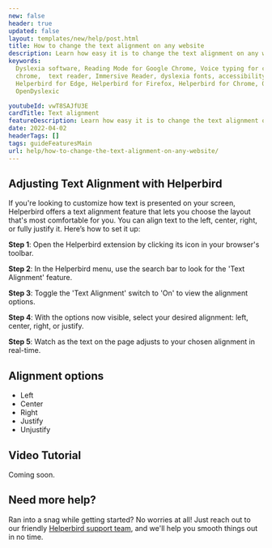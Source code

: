 ```yaml
---
new: false
header: true
updated: false
layout: templates/new/help/post.html
title: How to change the text alignment on any website
description: Learn how easy it is to change the text alignment on any website.
keywords:
  Dyslexia software, Reading Mode for Google Chrome, Voice typing for chrome, Text to speech for
  chrome,  text reader, Immersive Reader, dyslexia fonts, accessibility software, dyslexia software,
  Helperbird for Edge, Helperbird for Firefox, Helperbird for Chrome, Opendyslexic for Chrome,
  OpenDyslexic

youtubeId: vwT8SAJfU3E
cardTitle: Text alignment
featureDescription: Learn how easy it is to change the text alignment on any website.
date: 2022-04-02
headerTags: []
tags: guideFeaturesMain
url: help/how-to-change-the-text-alignment-on-any-website/
---
```


## Adjusting Text Alignment with Helperbird

If you're looking to customize how text is presented on your screen, Helperbird offers a text alignment feature that lets you choose the layout that's most comfortable for you. You can align text to the left, center, right, or fully justify it. Here’s how to set it up:

**Step 1**: Open the Helperbird extension by clicking its icon in your browser's toolbar.

**Step 2**: In the Helperbird menu, use the search bar to look for the 'Text Alignment' feature.

**Step 3**: Toggle the 'Text Alignment' switch to 'On' to view the alignment options.

**Step 4**: With the options now visible, select your desired alignment: left, center, right, or justify.

**Step 5**: Watch as the text on the page adjusts to your chosen alignment in real-time.


## Alignment options

- Left
- Center
- Right
- Justify
- Unjustify



## Video Tutorial

Coming soon.



## Need more help?

Ran into a snag while getting started? No worries at all! Just reach out to our friendly [Helperbird support team](/support/), and we'll help you smooth things out in no time.



